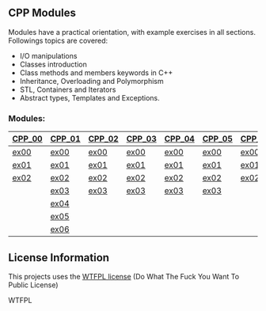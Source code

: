 ## CPP Modules

Modules have a practical orientation, with example exercises in all sections.
Followings topics are covered:
- I/O manipulations
- Classes introduction
- Class methods and members keywords in C++
- Inheritance, Overloading and Polymorphism
- STL, Containers and Iterators
- Abstract types, Templates and Exceptions.

### Modules:

[CPP_00](https://github.com/smkatash/42_CPP_modules/tree/master/cpp00) | [CPP_01](https://github.com/smkatash/42_CPP_modules/tree/master/cpp01) | [CPP_02](https://github.com/smkatash/42_CPP_modules/tree/master/cpp02) | [CPP_03](https://github.com/smkatash/42_CPP_modules/tree/master/cpp03) | [CPP_04](https://github.com/smkatash/42_CPP_modules/tree/master/cpp04) | [CPP_05](https://github.com/smkatash/42_CPP_modules/tree/master/cpp05) | [CPP_06](https://github.com/smkatash/42_CPP_modules/tree/master/cpp06) | [CPP_07]() | [CPP_08](https://github.com/smkatash/42_CPP_modules/tree/master/cpp08) |
-------------|-------------|-------------|-------------|-------------|-------------|-------------|-------------|-------------|
[ex00](https://github.com/smkatash/42_CPP_modules/tree/master/cpp00/ex00) | [ex00](https://github.com/smkatash/42_CPP_modules/tree/master/cpp01/ex00) | [ex00](https://github.com/smkatash/42_CPP_modules/tree/master/cpp02/ex00) | [ex00](https://github.com/smkatash/42_CPP_modules/tree/master/cpp03/ex00) | [ex00](https://github.com/smkatash/42_CPP_modules/tree/master/cpp04/ex00) | [ex00](https://github.com/smkatash/42_CPP_modules/tree/master/cpp05/ex01) | [ex00](https://github.com/smkatash/42_CPP_modules/tree/master/cpp06/ex00) | [ex00]() | [ex00](https://github.com/smkatash/42_CPP_modules/tree/master/cpp08/ex00) |
[ex01](https://github.com/smkatash/42_CPP_modules/tree/master/cpp00/ex01) | [ex01](https://github.com/smkatash/42_CPP_modules/tree/master/cpp01/ex01) | [ex01](https://github.com/smkatash/42_CPP_modules/tree/master/cpp02/ex01) | [ex01](https://github.com/smkatash/42_CPP_modules/tree/master/cpp03/ex01) | [ex01](https://github.com/smkatash/42_CPP_modules/tree/master/cpp04/ex01) | [ex01](https://github.com/smkatash/42_CPP_modules/tree/master/cpp05/ex02) | [ex01](https://github.com/smkatash/42_CPP_modules/tree/master/cpp06/ex01) | [ex01]() | [ex01](https://github.com/smkatash/42_CPP_modules/tree/master/cpp08/ex01) |
[ex02](https://github.com/smkatash/42_CPP_modules/tree/master/cpp00/ex02) | [ex02](https://github.com/smkatash/42_CPP_modules/tree/master/cpp01/ex02) | [ex02](https://github.com/smkatash/42_CPP_modules/tree/master/cpp02/ex02) | [ex02](https://github.com/smkatash/42_CPP_modules/tree/master/cpp03/ex02) | [ex02](https://github.com/smkatash/42_CPP_modules/tree/master/cpp04/ex02) | [ex02](https://github.com/smkatash/42_CPP_modules/tree/master/cpp05/ex02) | [ex02](https://github.com/smkatash/42_CPP_modules/tree/master/cpp06/ex02) | [ex02]() | [ex02](https://github.com/smkatash/42_CPP_modules/tree/master/cpp08/ex02) |
| | [ex03](https://github.com/smkatash/42_CPP_modules/tree/master/cpp01/ex03) | [ex03](https://github.com/smkatash/42_CPP_modules/tree/master/cpp02/ex03) | [ex03](https://github.com/smkatash/42_CPP_modules/tree/master/cpp03/ex03) | [ex03](https://github.com/smkatash/42_CPP_modules/tree/master/cpp04/ex03) | [ex03](https://github.com/smkatash/42_CPP_modules/tree/master/cpp05/ex03) | | | |
| | [ex04](https://github.com/smkatash/42_CPP_modules/tree/master/cpp01/ex04) | | | | | | | |
| | [ex05](https://github.com/smkatash/42_CPP_modules/tree/master/cpp01/ex05) | | | | | | | |
| | [ex06](https://github.com/smkatash/42_CPP_modules/tree/master/cpp01/ex06) | | | | | | | |




## License Information

This projects uses the [WTFPL license](http://www.wtfpl.net/) (Do What The Fuck You Want To Public License)

<a href="http://www.wtfpl.net/"><img
       src="http://www.wtfpl.net/wp-content/uploads/2012/12/wtfpl-badge-4.png"
       width="80" height="15" alt="WTFPL" /></a>


